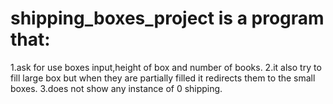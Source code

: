 # shipping_boxes_project is a program that:
  1.ask for use boxes input,height of box and number of books.
  2.it also try to fill large box but when they are partially filled it redirects them to the small boxes.
  3.does not show any instance of 0 shipping.
